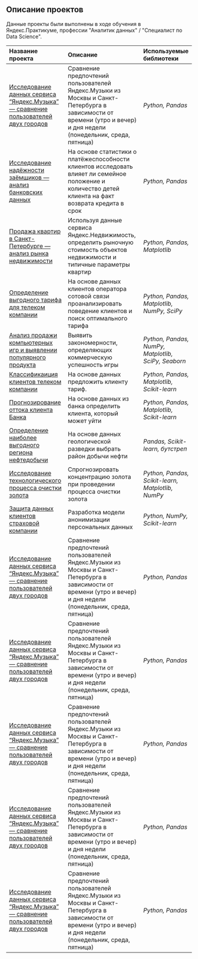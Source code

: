 ## Описание проектов

Данные проекты были выполнены в ходе обучения в Яндекс.Практикуме, профессии "Аналитик данных" / "Специалист по Data Science".

| Название проекта | Описание | Используемые библиотеки | 
| :---------------------- | :---------------------- | :---------------------- |
| [Исследование данных сервиса “Яндекс.Музыка” — сравнение пользователей двух городов](Project_1) | Сравнение предпочтений пользователей Яндекс.Музыки из Москвы и Санкт-Петербурга в зависимости от времени (утро и вечер) и дня недели (понедельник, среда, пятница)| *Python, Pandas* |
| [Исследование надёжности заёмщиков — анализ банковских данных](Project_2) | На основе статистики о платёжеспособности клиентов исследовать влияет ли семейное положение и количество детей клиента на факт возврата кредита в срок| *Python, Pandas* |
| [Продажа квартир в Санкт-Петербурге — анализ рынка недвижимости](Project_3) | Используя данные сервиса Яндекс.Недвижимость, определить рыночную стоимость объектов недвижимости и типичные параметры квартир| *Python, Pandas, Matplotlib* |
| [Определение выгодного тарифа для телеком компании](Project_4) | На основе данных клиентов оператора сотовой связи проанализировать поведение клиентов и поиск оптимального тарифа| *Python, Pandas, Matplotlib, NumPy, SciPy* |
| [Анализ продажи компьютерных игр и выявлении популярного продукта](Project_5) | Выявить закономерности, определяющих коммерческую успешность игры| *Python, Pandas, NumPy, Matplotlib, SciPy, Seaborn* |
| [Классификаиция клиентов телеком компании](Project_6) | На основе данных предложить клиенту тариф.| *Python, Pandas, Matplotlib, Scikit-learn* |
| [Прогнозирование оттока клиента Банка](Project_7) | На основе данных из банка определить клиента, который может уйти| *Python, Pandas, Matplotlib, Scikit-learn* |
| [Определение наиболее выгодного региона нефтедобычи](Project_8) | На основе данных геологической разведки выбрать район добычи нефти| *Pandas, Scikit-learn, бутстреп* |
| [Исследование технологического процесса очистки золота](Project_9) | Спрогнозировать концентрацию золота при проведении процесса очистки золота| *Python, Pandas, Scikit-learn, Matplotlib, NumPy* |
| [Защита данных клиентов страховой компании](Project_10) | Разработка модели анонимизации персональных данных| *Python, NumPy, Scikit-learn* |
| [Исследование данных сервиса “Яндекс.Музыка” — сравнение пользователей двух городов](Project_11) | Сравнение предпочтений пользователей Яндекс.Музыки из Москвы и Санкт-Петербурга в зависимости от времени (утро и вечер) и дня недели (понедельник, среда, пятница)| *Python, Pandas* |
| [Исследование данных сервиса “Яндекс.Музыка” — сравнение пользователей двух городов](Project_12) | Сравнение предпочтений пользователей Яндекс.Музыки из Москвы и Санкт-Петербурга в зависимости от времени (утро и вечер) и дня недели (понедельник, среда, пятница)| *Python, Pandas* |
| [Исследование данных сервиса “Яндекс.Музыка” — сравнение пользователей двух городов](Project_13) | Сравнение предпочтений пользователей Яндекс.Музыки из Москвы и Санкт-Петербурга в зависимости от времени (утро и вечер) и дня недели (понедельник, среда, пятница)| *Python, Pandas* |
| [Исследование данных сервиса “Яндекс.Музыка” — сравнение пользователей двух городов](Project_14) | Сравнение предпочтений пользователей Яндекс.Музыки из Москвы и Санкт-Петербурга в зависимости от времени (утро и вечер) и дня недели (понедельник, среда, пятница)| *Python, Pandas* |
| [Исследование данных сервиса “Яндекс.Музыка” — сравнение пользователей двух городов](Project_15) | Сравнение предпочтений пользователей Яндекс.Музыки из Москвы и Санкт-Петербурга в зависимости от времени (утро и вечер) и дня недели (понедельник, среда, пятница)| *Python, Pandas* |
